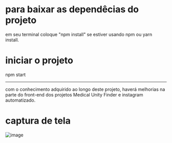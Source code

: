 # para baixar as dependêcias do projeto

em seu terminal coloque "npm install" se estiver usando npm ou yarn install.

# iniciar o projeto

npm start

---

com o conhecimento adquirido ao longo deste projeto, haverá melhorias na parte do front-end dos projetos Medical Unity Finder e instagram automatizado.

# captura de tela
![image](https://user-images.githubusercontent.com/63307185/136856910-b075fc4b-f902-40b4-9cd9-5d2823361368.png)

